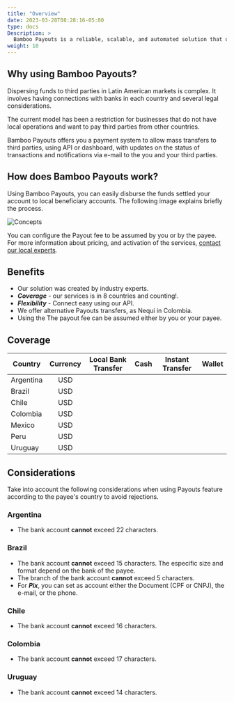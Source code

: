 ```yaml
---
title: "Overview"
date: 2023-03-28T08:28:16-05:00
type: docs
Description: >
  Bamboo Payouts is a reliable, scalable, and automated solution that operates across LATAM producing high-standard processing for merchants that attend to their necessity.
weight: 10
---
```


## Why using Bamboo Payouts?
Dispersing funds to third parties in Latin American markets is complex. It involves having connections with banks in each country and several legal considerations.

The current model has been a restriction for businesses that do not have local operations and want to pay third parties from other countries.

Bamboo Payouts offers you a payment system to allow mass transfers to third parties, using API or dashboard, with updates on the status of transactions and notifications via e-mail to the you and your third parties.

## How does Bamboo Payouts work?
Using Bamboo Payouts, you can easily disburse the funds settled your account to local beneficiary accounts. The following image explains briefly the process.

![Concepts](/assets/Payouts/Payouts1_en.png)

You can configure the Payout fee to be assumed by you or by the payee. For more information about pricing, and activation of the services, [contact our local experts](https://bamboopaymentsystems.com/#contact-form-principal).

## Benefits
* Our solution was created by industry experts.
* ***Coverage*** - our services is in 8 countries and counting!.
* ***Flexibility*** -  Connect easy using our API.
* We offer alternative Payouts transfers, as Nequi in Colombia.
* Using the The payout fee can be assumed either by you or your payee.

## Coverage

| Country | Currency | Local Bank Transfer | Cash | Instant Transfer | Wallet |
|---|:-:|:-:|:-:|:-:|:-:|
| Argentina  | USD | <img src="/assets/check_mark_64.png" width="15px"/> | <img src="/assets/check_mark_64.png" width="15px"/> |   |   |
| Brazil | USD | <img src="/assets/check_mark_64.png" width="15px"/> |   | <img src="/assets/check_mark_64.png" width="15px"/> |   |
| Chile  | USD | <img src="/assets/check_mark_64.png" width="15px"/> |   |   |   |
| Colombia  | USD | <img src="/assets/check_mark_64.png" width="15px"/> |   |   | <img src="/assets/check_mark_64.png" width="15px"/> |
| Mexico  | USD | <img src="/assets/check_mark_64.png" width="15px"/> |   |   |   |
| Peru  | USD | <img src="/assets/check_mark_64.png" width="15px"/> |   |   |   |
| Uruguay  | USD | <img src="/assets/check_mark_64.png" width="15px"/> | <img src="/assets/check_mark_64.png" width="15px"/> |   | <img src="/assets/check_mark_64.png" width="15px"/> |

## Considerations
Take into account the following considerations when using Payouts feature according to the payee's country to avoid rejections.

### Argentina
* The bank account **cannot** exceed 22 characters.

### Brazil
* The bank account **cannot** exceed 15 characters. The especific size and format depend on the bank of the payee.
* The branch of the bank account **cannot** exceed 5 characters.
* For ***Pix***, you can set as account either the Document (CPF or CNPJ), the e-mail, or the phone.

### Chile
* The bank account **cannot** exceed 16 characters.

### Colombia
* The bank account **cannot** exceed 17 characters.

### Uruguay
* The bank account **cannot** exceed 14 characters.